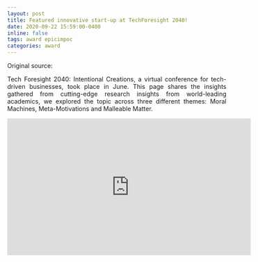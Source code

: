 ```yaml
---
layout: post
title: Featured innovative start-up at TechForesight 2040!
date: 2020-09-22 15:59:00-0400
inline: false
tags: award epicimpoc
categories: award
---
```


Original source: 
<a href="https://imperialtechforesight.com/20-futures/tf2040/meta-motivations/"
   class="" target="_blank">
   <i class="fa fa-sm fa-link" aria-hidden="true"></i>
</a>


<p align="justify">
    Tech Foresight 2040: Intentional Creations, a virtual conference for tech-driven businesses, took place in 
    June. This page shares the insights gathered from cutting-edge research insights from world-leading academics, 
    we explored the topic across three different themes: Moral Machines, Meta-Motivations and Malleable Matter.
</p>

<iframe class="rounded" 
    width="560" height="315" 
    src="https://www.youtube.com/embed/r4a4ZbbdlDA" 
    title="YouTube video player" frameborder="0" 
    allow="accelerometer; autoplay; clipboard-write; encrypted-media; gyroscope; picture-in-picture" 
    allowfullscreen>
</iframe>
